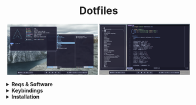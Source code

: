 <h1 align="center">Dotfiles</h1>

<p align="middle">
  <img src="assets/1.png" width="49%"/>
  <img src="assets/2.png" width="49%"/>
</p>

<details>
  <summary><b>Reqs & Software</b></summary>
  <br>
  <b>

  |            |             |    |    |           |                |    |    |                      |
  | ---------- | ----------- | -- | -- | --------- | -------------- | -- | -- | -------------------- |
  | Distro     | Arch        |    |    | Term      | Foot           |    |    | Catppuccin GTK Theme |
  | WM         | Hyprland    |    |    | Shell     | Fish           |    |    | Bibata Cursor Theme  |
  | Bar        | Waybar      |    |    | Prompt    | Starship       |    |    | Firacode Nerd Font   |
  | Launcher   | Fuzzel      |    |    | File M.   | Yazi           |    |    | Archlinux wallpapers |
  | Wallp. D.  | Sww         |    |    | Editor    | Helix          |    |    |                      |
  | Clipb. M.  | Cliphist    |    |    | Sys. Mon. | Bottom         |    |    |                      |
  | Sceenshots | Grim, Slurp |    |    | Fetch     | Fastfetch      |    |    |                      |
  | DM         | Ly          |    |    | Other     | Less, Eza, Fzf |    |    |                      |

  </b>
</details>

<details>
  <summary><b>Keybindings</b></summary>
  <br>
  <b>

  | Keybinding        | Action       |    | Keybinding            | Action                    |
  | ----------------- | ------------ | -- | --------------------- | ------------------------- |
  | SUPER + CTRL + E  | Exit         |    | SUPER + T             | Toggle Split              |
  | SUPER + SPACE     | App Menu     |    | SUPER + F             | Floating Mode             |
  | SUPER + ENTER     | Terminal     |    | SUPER + P             | Pseudo Mode               |
  | SUPER + BACKSPACE | Close Window |    | SUPER + ARROW         | Move Focus                |
  | SUPER + E         | File Manager |    | SUPER + LMB/RMB       | Move/Resize Window        |
  | SUPER + B         | Browser      |    | SUPER + (1-5)         | Workspace (1-5)           |
  | SUPER + V         | Clipboard    |    | SUPER + SHIFT + (1-5) | Move To Workspace (1-5)   |
  | PrintScreen       | Screenshot   |    | SUPER + S             | Special Workspace         |
  |                   |              |    | SUPER + SHIFT + S     | Move To Special Workspace |
    
  </b>
</details>

<details>
  <summary><b>Installation</b></summary>
  <br>

  Installing software
  ```sh
  sudo pacman -Sy hyprland waybar fuzzel swww cliphist grim slurp ly \
  foot fish starship yazi helix bottom fastfetch less eza fzf \
  ttf-firacode-nerd archlinux-wallpaper
  ```
  Copying config files
  ```sh
  git clone https://github.com/floaaat/dotfiles.git ~/floaaat-dotfiles/

  [[ -e ~/.config/ ]] || mkdir ~/.config/
  [[ -e ~/.icons/ ]] || mkdir ~/.icons/
  [[ -e ~/.themes/ ]] || mkdir ~/.themes/

  cp -r ~/floaaat-dotfiles/.config/* ~/.config/
  cp -r ~/floaaat-dotfiles/.icons/* ~/.icons/
  cp -r ~/floaaat-dotfiles/.themes/* ~/.themes/
  ```
  Changing shell to fish
  ```sh
  sudo chsh -s /usr/bin/fish
  ```
  Enabling ly.service
  ```sh
  sudo systemctl enable ly.service
  ```
</details>
